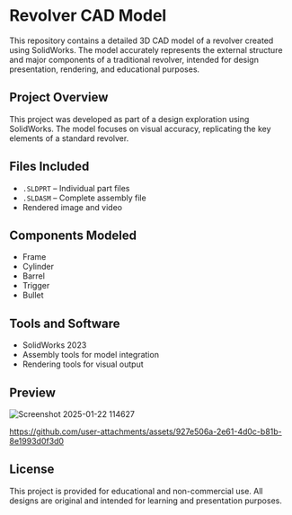 # Revolver CAD Model

This repository contains a detailed 3D CAD model of a revolver created using SolidWorks. The model accurately represents the external structure and major components of a traditional revolver, intended for design presentation, rendering, and educational purposes.

## Project Overview

This project was developed as part of a design exploration using SolidWorks. The model focuses on visual accuracy, replicating the key elements of a standard revolver.

## Files Included

- `.SLDPRT` – Individual part files
- `.SLDASM` – Complete assembly file
- Rendered image and video

## Components Modeled

- Frame  
- Cylinder  
- Barrel  
- Trigger  
- Bullet  

## Tools and Software

- SolidWorks 2023  
- Assembly tools for model integration  
- Rendering tools for visual output

## Preview

![Screenshot 2025-01-22 114627](https://github.com/user-attachments/assets/48fa7b13-c28c-42a2-a8a3-6f17ccf31a23)

https://github.com/user-attachments/assets/927e506a-2e61-4d0c-b81b-8e1993d0f3d0

## License

This project is provided for educational and non-commercial use. All designs are original and intended for learning and presentation purposes.


